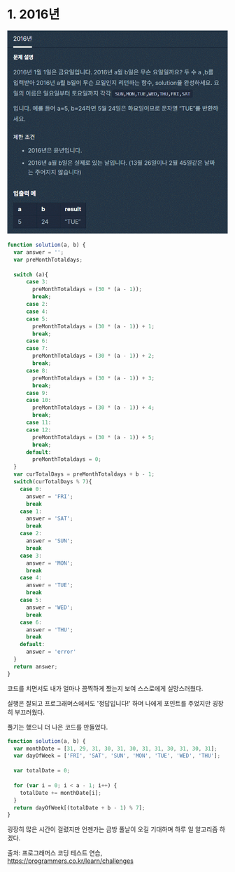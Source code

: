 # 1. 2016년

![2016년](../Images/알고리즘/2016년.gif)

```js
function solution(a, b) {
  var answer = '';
  var preMonthTotaldays;
  
  switch (a){
      case 3:
        preMonthTotaldays = (30 * (a - 1));
        break;
      case 2:
      case 4:
      case 5:
        preMonthTotaldays = (30 * (a - 1)) + 1;
        break;
      case 6:
      case 7:
        preMonthTotaldays = (30 * (a - 1)) + 2;
        break;
      case 8:
        preMonthTotaldays = (30 * (a - 1)) + 3;
        break;
      case 9:
      case 10:
        preMonthTotaldays = (30 * (a - 1)) + 4;
        break;
      case 11:
      case 12:
        preMonthTotaldays = (30 * (a - 1)) + 5;
        break;
      default:
        preMonthTotaldays = 0;
  }
  var curTotalDays = preMonthTotaldays + b - 1;
  switch(curTotalDays % 7){
    case 0:
      answer = 'FRI';
      break
    case 1:
      answer = 'SAT';
      break
    case 2:
      answer = 'SUN';
      break
    case 3:
      answer = 'MON';
      break
    case 4:
      answer = 'TUE';
      break
    case 5:
      answer = 'WED';
      break
    case 6:
      answer = 'THU';
      break
    default:
      answer = 'error'
  }
  return answer;
}
```

코드를 치면서도 내가 얼마나 끔찍하게 짰는지 보여 스스로에게 실망스러웠다.

실행은 잘되고 프로그래머스에서도 '정답입니다!' 하며 나에게 포인트를 주었지만 굉장히 부끄러웠다.

풀기는 했으니 더 나은 코드를 만들었다.

```js
function solution(a, b) {
  var monthDate = [31, 29, 31, 30, 31, 30, 31, 31, 30, 31, 30, 31];
  var dayOfWeek = ['FRI', 'SAT', 'SUN', 'MON', 'TUE', 'WED', 'THU'];

  var totalDate = 0;

  for (var i = 0; i < a - 1; i++) {
    totalDate += monthDate[i];
  }
  return dayOfWeek[(totalDate + b - 1) % 7];
}
```
굉장히 많은 시간이 걸렸지만 언젠가는 금방 풀날이 오길 기대하며 하루 일 알고리즘 하겠다.





출처: 프로그래머스 코딩 테스트 연습, https://programmers.co.kr/learn/challenges